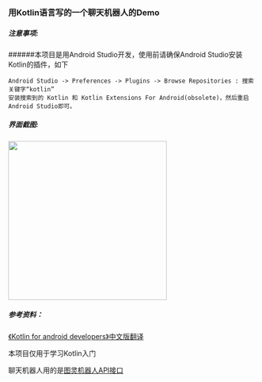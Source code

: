 ### 用Kotlin语言写的一个聊天机器人的Demo

##### 注意事项:
######本项目是用Android Studio开发，使用前请确保Android Studio安装Kotlin的插件，如下

	Android Studio -> Preferences -> Plugins -> Browse Repositories : 搜索关键字“kotlin”
	安装搜索到的 Kotlin 和 Kotlin Extensions For Android(obsolete)，然后重启Android Studio即可。


##### 界面截图:

<img src="https://github.com/ColorfulCat/ChatRobot/blob/master/screen_shoot.png" width="320" />



##### 参考资料：

[《Kotlin for android developers》中文版翻译](https://wangjiegulu.gitbooks.io/kotlin-for-android-developers-zh/content/index.html)

本项目仅用于学习Kotlin入门

聊天机器人用的是[图灵机器人API接口](http://www.tuling123.com/)